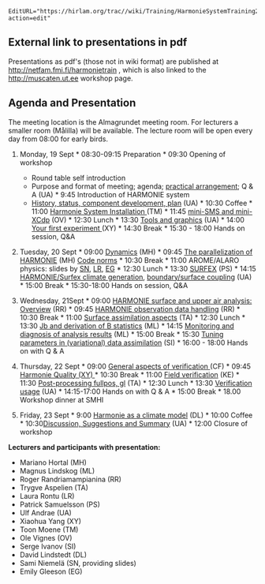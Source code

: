 ```@meta
EditURL="https://hirlam.org/trac//wiki/Training/HarmonieSystemTraining2011/Agenda?action=edit"
```
## External link to presentations in pdf

Presentations as pdf's (those not in wiki format) are published at http://netfam.fmi.fi/harmonietrain , which is also linked to the http://muscaten.ut.ee workshop page.

## Agenda and Presentation

The meeting location is the Almagrundet meeting room. For lecturers a smaller room (Målilla) will be available. The lecture room will be open every day from 08:00 for early birds.

   1. Monday, 19 Sept
     * 08:30-09:15 Preparation
     * 09:30 Opening of workshop
       * Round table self introduction
       * Purpose and format of meeting; agenda; [practical arrangement](https://hirlam.org/trac/attachment/wiki/HarmonieSystemTraining2011/Agenda/HarmonieSystemTraining_2011_UA_Welcome.pdf); Q & A (UA)
     * 9:45 Introduction of HARMONIE system
       * [History, status, component development, plan](https://hirlam.org/trac/attachment/wiki/HarmonieSystemTraining2011/Agenda/HarmonieSystemTraining_2011_UA_Introduction.pdf) (UA)
     * 10:30 Coffee
     * 11:00 [Harmonie System Installation ](../../HarmonieSystemTraining2011/Lecture/Installation.md) (TM)
     * 11:45 [mini-SMS and mini-XCdp](../../HarmonieSystemTraining2011/Lecture/mSMS.md) (OV)
     * 12:30 Lunch
     * 13:30 [Tools and graphics](../../HarmonieSystemTraining2011/Exercises.md#ToolsGraphics) (UA)
     * 14:00 [ Your first experiment ](../../HarmonieSystemTraining2011/RunningExperiment.md) (XY)
     * 14:30 Break
     * 15:30 - 18:00 Hands on session, Q&A

   2. Tuesday, 20 Sept
     * 09:00 [Dynamics](https://hirlam.org/trac/attachment/wiki/HarmonieSystemTraining2011/Agenda/Dynamics_HARMONIE.ppt) (MH)
     * 09:45 [The parallelization of HARMONIE](https://hirlam.org/trac/attachment/wiki/HarmonieSystemTraining2011/Agenda/Parallel_implementation.ppt) (MH) [Code norms](https://hirlam.org/trac/attachment/wiki/HarmonieSystemTraining2011/Agenda/IFSPart6.pdf)
     * 10:30 Break
     * 11:00 AROME/ALARO physics: slides by [SN](http://netfam.fmi.fi/harmonietrain/harphys_SN.pdf), [LR](http://netfam.fmi.fi/harmonietrain/harphys_LR.pdf), [EG](http://netfam.fmi.fi/harmonietrain/harphys_EG.pdf)
     * 12:30 Lunch
     * 13:30 [SURFEX](https://hirlam.org/trac/attachment/wiki/HarmonieSystemTraining2011/Agenda/SURFEX_for_Harmonie_training_2011.ppt) (PS)
     * 14:15 [HARMONIE/Surfex climate generation](../../HarmonieSystemDocumentation/ClimateGeneration.md), [boundary/surface coupling](../../HarmonieSystemDocumentation/BoundaryFilePreparation.md) (UA)
     * 15:00 Break
     * 15:30-18:00 Hands on session, Q&A

   3. Wednesday, 21Sept
     * 09:00 [HARMONIE surface and upper air analysis: Overview](../../HarmonieSystemTraining2008/Lecture/DAdataflow.md) (RR)
     * 09:45 [HARMONIE observation data handling](../../HarmonieSystemTraining2008/Lecture/ObsHandling.md) (RR)
     * 10:30 Break
     * 11:00 [ Surface assimilation aspects](../../HarmonieSystemTraining2011/Lecture/SurfaceAssimilation.md) (TA)
     * 12:30 Lunch
     * 13:30 [Jb and derivation of B statistics](https://hirlam.org/trac/raw-attachment/wiki/HarmonieSystemTraining2011/Agenda/magnus_tw_jb_2011.ppt) (ML)
     * 14:15 [Monitoring and diagnosis of analysis results](https://hirlam.org/trac/raw-attachment/wiki/HarmonieSystemTraining2011/Agenda/magnus_tw_mondia_2011.ppt) (ML)
     * 15:00 Break
     * 15:30 [Tuning parameters in (variational) data assimilation](https://hirlam.org/trac/raw-attachment/wiki/HarmonieSystemTraining2011/Agenda/SHMI_2011_Sep_21_OSENU.ppt) (SI)
     * 16:00 - 18:00 Hands on with Q & A

   4. Thursday, 22 Sept
     * 09:00 [General aspects of verification ](https://hirlam.org/trac/raw-attachment/wiki/HarmonieSystemTraining2011/Agenda/Verification_CF.pdf)(CF)
     * 09:45 [Harmonie Quality (XY) ](https://hirlam.org/trac/raw-attachment/wiki/HarmonieSystemTraining2011/Agenda/HarmonieQuality.ppt)
     * 10:30 Break
     * 11:00 [Field verification](https://hirlam.org/trac/raw-attachment/wiki/HarmonieSystemTraining2011/Agenda/Field_Verification2_KE.pdf) (KE)
     * 11:30 [Post-processing fullpos, gl](../../HarmonieSystemTraining2011/Lecture/PostPP.md) (TA)
     * 12:30 Lunch
     * 13:30 [Verification usage](../../HarmonieSystemDocumentation/PostPP/Verification.md) (UA)
     * 14:15-17:00 Hands on with Q & A
     * 15:00 Break
     * 18.00 Workshop dinner at SMHI

   5. Friday, 23 Sept
     * 9:00 [Harmonie as a climate model](https://hirlam.org/trac/raw-attachment/wiki/HarmonieSystemTraining2011/Agenda/HARMONIE_Climate.pdf) (DL)
     * 10:00 Coffee
     * 10:30[Discussion, Suggestions and Summary](https://hirlam.org/trac/attachment/wiki/HarmonieSystemTraining2011/Agenda/HarmonieSystemTraining_2011_UA_finale.pdf) (UA)
     * 12:00 Closure of workshop

**Lecturers and participants with presentation:**

 * Mariano Hortal (MH)
 * Magnus Lindskog (ML)
 * Roger Randriamampianina (RR)
 * Trygve Aspelien (TA)
 * Laura Rontu (LR)
 * Patrick Samuelsson (PS)
 * Ulf Andrae (UA)
 * Xiaohua Yang (XY)
 * Toon Moene (TM)
 * Ole Vignes (OV)
 * Serge Ivanov (SI)
 * David Lindstedt (DL) 
 * Sami Niemelä (SN, providing slides)
 * Emily Gleeson (EG)
